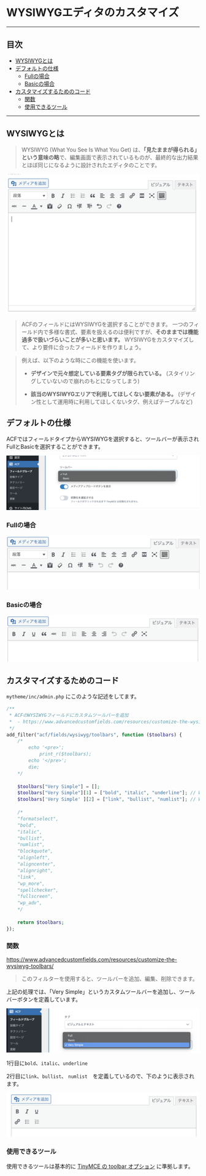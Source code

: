 # WYSIWYGエディタのカスタマイズ


---

## 目次

- [WYSIWYGとは](#wysiwygとは)
- [デフォルトの仕様](#デフォルトの仕様)
  - [Fullの場合](#fullの場合)
  - [Basicの場合](#basicの場合)
- [カスタマイズするためのコード](#カスタマイズするためのコード)
  - [関数](#関数)
  - [使用できるツール](#使用できるツール)

---

## WYSIWYGとは

> WYSIWYG (What You See Is What You Get) は、**「見たままが得られる」という意味の略**で、編集画面で表示されているものが、最終的な出力結果とほぼ同じになるように設計されたエディタのことです。

![WYSIWYGエディタ](WYSIWYGエディタのカスタマイズ/スクリーンショット_2025-06-18_16.48.25.png)

> ACFのフィールドにはWYSIWYGを選択することができます。
> 一つのフィールド内で多様な書式、要素を扱えるのは便利ですが、**そのままでは機能過多で扱いづらいことが多いと思います。**
> WYSIWYGをカスタマイズして、より要件に合ったフィールドを作りましょう。

> 例えば、以下のような時にこの機能を使います。
> 
> - **デザインで元々想定している要素タグが限られている。**
>   (スタイリングしていないので崩れのもとになってしまう)
> 
> - **該当のWYSIWYGエリアで利用してほしくない要素がある。**
>   (デザイン性として運用時に利用してほしくないタグ、例えばテーブルなど)

## デフォルトの仕様

ACFではフィールドタイプからWYSIWYGを選択すると、ツールバーが表示されFullとBasicを選択することができます。

![WYSIWYG設定](WYSIWYGエディタのカスタマイズ/スクリーンショット_2025-06-18_17.09.15.png)

### Fullの場合

![Fullツールバー](WYSIWYGエディタのカスタマイズ/スクリーンショット_2025-06-18_17.10.28.png)

### Basicの場合

![Basicツールバー](WYSIWYGエディタのカスタマイズ/スクリーンショット_2025-06-18_17.10.36.png)

## カスタマイズするためのコード

`mytheme/inc/admin.php` にこのような記述をしてます。

```php
/**
 * ACFのWYSIWYGフィールドにカスタムツールバーを追加
 *  - https://www.advancedcustomfields.com/resources/customize-the-wysiwyg-toolbars/#usage
 */
add_filter("acf/fields/wysiwyg/toolbars", function ($toolbars) {
	/*
		echo '<pre>';
			print_r($toolbars);
		echo '</pre>';
		die;
	*/

	$toolbars["Very Simple"] = [];
	$toolbars["Very Simple"][1] = ["bold", "italic", "underline"]; // WYSIWYG 1行目
	$toolbars['Very Simple' ][2] = ["link", "bullist", "numlist"]; // WYSIWYG 2行目

	/*
	"formatselect",
	"bold",
	"italic",
	"bullist",
	"numlist",
	"blockquote",
	"alignleft",
	"aligncenter",
	"alignright",
	"link",
	"wp_more",
	"spellchecker",
	"fullscreen",
	"wp_adv",
	*/

	return $toolbars;
});
```

### 関数

https://www.advancedcustomfields.com/resources/customize-the-wysiwyg-toolbars/

> このフィルターを使用すると、ツールバーを追加、編集、削除できます。

上記の処理では、「Very Simple」というカスタムツールバーを追加し、ツールバーボタンを定義しています。

![カスタムツールバー設定](WYSIWYGエディタのカスタマイズ/スクリーンショット_2025-06-18_17.19.16.png)

1行目に`bold`、`italic`、`underline`

2行目に`link`、`bullist`、 `numlist`　を定義しているので、下のように表示されます。

![カスタムツールバー表示](WYSIWYGエディタのカスタマイズ/スクリーンショット_2025-06-18_17.19.37.png)

### 使用できるツール

使用できるツールは基本的に [TinyMCE の toolbar オプション](https://www.tiny.cloud/docs/tinymce/6/available-toolbar-buttons/) に準拠します。

